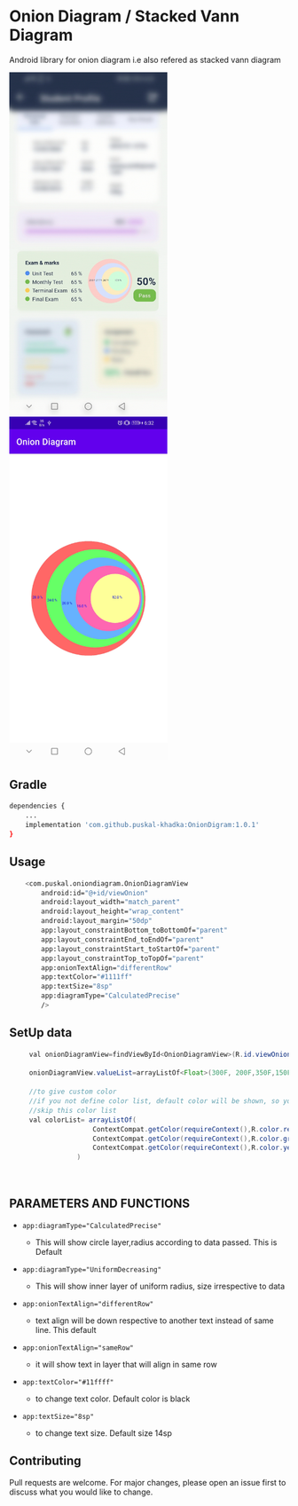 # Onion Diagram / Stacked Vann Diagram

Android library for onion diagram i.e also refered as stacked vann diagram



<img src="screenshot/ss1_onion.jpg" width="285"/>         <img src="screenshot/ss2_onion.jpg" width="285"/>
## Gradle


```bash
dependencies {
    ...
    implementation 'com.github.puskal-khadka:OnionDigram:1.0.1'
}
```


## Usage

```bash
    <com.puskal.oniondiagram.OnionDiagramView
        android:id="@+id/viewOnion"
        android:layout_width="match_parent"
        android:layout_height="wrap_content"
        android:layout_margin="50dp"
        app:layout_constraintBottom_toBottomOf="parent"
        app:layout_constraintEnd_toEndOf="parent"
        app:layout_constraintStart_toStartOf="parent"
        app:layout_constraintTop_toTopOf="parent"
        app:onionTextAlign="differentRow"
        app:textColor="#1111ff"
        app:textSize="8sp"
        app:diagramType="CalculatedPrecise"
        />

```

## SetUp data
```java
     val onionDiagramView=findViewById<OnionDiagramView>(R.id.viewOnion)

     onionDiagramView.valueList=arrayListOf<Float>(300F, 200F,350F,150F,250F)

     //to give custom color
     //if you not define color list, default color will be shown, so you can
     //skip this color list
     val colorList= arrayListOf(
                     ContextCompat.getColor(requireContext(),R.color.red),
                     ContextCompat.getColor(requireContext(),R.color.green),
                     ContextCompat.getColor(requireContext(),R.color.yellow),
                 )
      
      

```

## PARAMETERS AND FUNCTIONS
* ```app:diagramType="CalculatedPrecise"```
  * This will show circle layer,radius according to data passed. This is Default

* ```app:diagramType="UniformDecreasing"```
  * This will show inner layer of uniform radius, size irrespective to data

* ```app:onionTextAlign="differentRow"```
  * text align will be down respective to another text instead of same line. This 
     default

* ```app:onionTextAlign="sameRow"```
  * it will show text in layer that will align in same row

* ```app:textColor="#11ffff"```
  * to change text color. Default color is black 

* ``` app:textSize="8sp" ```
  * to change text size. Default size 14sp

       


        

        

## Contributing
Pull requests are welcome. For major changes, please open an issue first to discuss what you would like to change.
